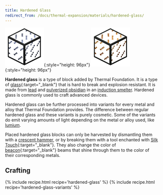 ```yaml
---
title: Hardened Glass
redirect_from: /docs/thermal-expansion/materials/hardened-glass/
---
```


![Hardened glass](/assets/images/thermal-foundation/hardened-glass.png){:style="height: 96px"}
![Hardened glass variants](/assets/images/thermal-foundation/hardened-glass-variants.gif){:style="height: 96px"}


**Hardened glass** is a type of block added by Thermal Foundation. It is a type
of [glass](https://minecraft.gamepedia.com/Glass){:target="_blank"} that is hard
to break and explosion resistant. It is made from
[lead](/docs/thermal-foundation/metals-and-alloys/lead/) and [pulverized
obsidian](/docs/thermal-foundation/materials/pulverized-materials-and-blends/)
in an [induction smelter](/docs/thermal-expansion/machines/induction-smelter/).
Hardened glass is commonly used to craft advanced devices.

Hardened glass can be further processed into variants for every metal and alloy
that Thermal Foundation provides. The difference between regular hardened glass
and these variants is purely cosmetic. Some of the variants do emit varying
amounts of light depending on the metal or alloy used, like
[lumium](/docs/thermal-foundation/metals-and-alloys/lumium/).

Placed hardened glass blocks can only be harvested by dismantling them with a
[crescent hammer](/docs/thermal-foundation/items/crescent-hammer/), or by
breaking them with a tool enchanted with [Silk
Touch](https://minecraft.gamepedia.com/Silk_Touch){:target="_blank"}. They also
change the color of
[beacon](https://minecraft.gamepedia.com/Beacon){:target="_blank"} beams that
shine through them to the color of their corresponding metals.


Crafting
--------

{% include recipe.html recipe='hardened-glass' %}
{% include recipe.html recipe='hardened-glass-variants' %}
